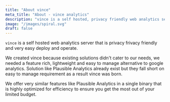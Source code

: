 ```yaml
---
title: "About vince"
meta_title: "About - vince analytics"
description: "vince is a self hosted, privacy friendly web analytics server."
image: "/images/spiral.svg"
draft: false
---
```


`vince` is a self hosted web analytics server that is privacy frivacy friendly and very easy deploy and operate.

We created vince because existing solutions didn't cater to our needs, we needed a feature rich, lightweight and easy to manage alternative to google analytics. Solution like Plausible Analytics already exist but they fall short on easy to manage requirement as a result vince was born.

We offer very similar features like Plausible Analytics in  a single binary that is highly optimized for efficiency to ensure you get the most out of your limited budget.

